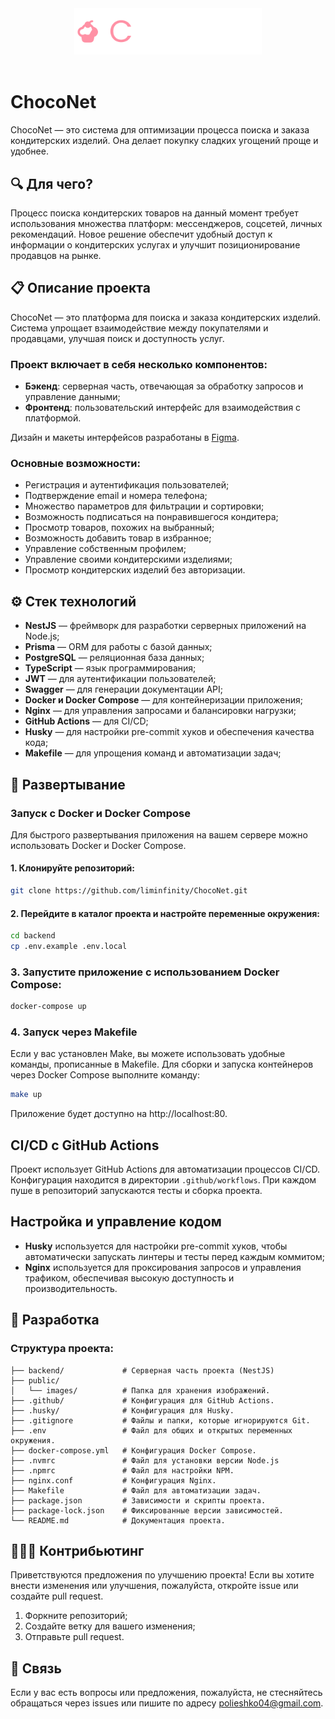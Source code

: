 <div align="center">
  <img src="./public/images/logo.svg" alt="Логотип ChocoNet" width="300"/>
</div>
<br>

# ChocoNet

ChocoNet — это система для оптимизации процесса поиска и заказа кондитерских изделий. Она делает покупку сладких угощений проще и удобнее.

## 🔍 Для чего?

Процесс поиска кондитерских товаров на данный момент требует использования множества платформ: мессенджеров, соцсетей, личных рекомендаций. Новое решение обеспечит удобный доступ к информации о кондитерских услугах и улучшит позиционирование продавцов на рынке.

## 📋 Описание проекта

ChocoNet — это платформа для поиска и заказа кондитерских изделий. Система упрощает взаимодействие между покупателями и продавцами, улучшая поиск и доступность услуг.

### Проект включает в себя несколько компонентов:

- **Бэкенд**: серверная часть, отвечающая за обработку запросов и управление данными;
- **Фронтенд**: пользовательский интерфейс для взаимодействия с платформой.

Дизайн и макеты интерфейсов разработаны в [Figma](https://www.figma.com/design/Yrv2aYA7n5AgjTNSksBsvR/chocoNet?node-id=0-1&t=jnkAhUbMgJawgTe2-1).

### Основные возможности:

- Регистрация и аутентификация пользователей;
- Подтверждение email и номера телефона;
- Множество параметров для фильтрации и сортировки;
- Возможность подписаться на понравившегося кондитера;
- Просмотр товаров, похожих на выбранный;
- Возможность добавить товар в избранное;
- Управление собственным профилем;
- Управление своими кондитерскими изделиями;
- Просмотр кондитерских изделий без авторизации.

## ⚙️ Стек технологий

- **NestJS** — фреймворк для разработки серверных приложений на Node.js;
- **Prisma** — ORM для работы с базой данных;
- **PostgreSQL** — реляционная база данных;
- **TypeScript** — язык программирования;
- **JWT** — для аутентификации пользователей;
- **Swagger** — для генерации документации API;
- **Docker и Docker Compose** — для контейнеризации приложения;
- **Nginx** — для управления запросами и балансировки нагрузки;
- **GitHub Actions** — для CI/CD;
- **Husky** — для настройки pre-commit хуков и обеспечения качества кода;
- **Makefile** — для упрощения команд и автоматизации задач;

## 🚀 Развертывание
### Запуск с Docker и Docker Compose
Для быстрого развертывания приложения на вашем сервере можно использовать Docker и Docker Compose.

#### 1. Клонируйте репозиторий:

```bash
git clone https://github.com/liminfinity/ChocoNet.git
```

#### 2. Перейдите в каталог проекта и настройте переменные окружения:

```bash
cd backend
cp .env.example .env.local
```

### 3. Запустите приложение с использованием Docker Compose:

```bash
docker-compose up
```

### 4. Запуск через Makefile
Если у вас установлен Make, вы можете использовать удобные команды, прописанные в Makefile. Для сборки и запуска контейнеров через Docker Compose выполните команду:

```bash
make up
```

Приложение будет доступно на http://localhost:80.


## CI/CD с GitHub Actions
Проект использует GitHub Actions для автоматизации процессов CI/CD. Конфигурация находится в директории ```.github/workflows```. При каждом пуше в репозиторий запускаются тесты и сборка проекта.

## Настройка и управление кодом
- **Husky** используется для настройки pre-commit хуков, чтобы автоматически запускать линтеры и тесты перед каждым коммитом;
- **Nginx** используется для проксирования запросов и управления трафиком, обеспечивая высокую доступность и производительность.

## 🚀 Разработка

### Структура проекта:

```plaintext
├── backend/             # Серверная часть проекта (NestJS)
├── public/
│   └── images/          # Папка для хранения изображений.
├── .github/             # Конфигурация для GitHub Actions.
├── .husky/              # Конфигурация для Husky.
├── .gitignore           # Файлы и папки, которые игнорируются Git.
├── .env                 # Файл для общих и открытых переменных окружения.
├── docker-compose.yml   # Конфигурация Docker Compose.
├── .nvmrc               # Файл для установки версии Node.js
├── .npmrc               # Файл для настройки NPM.
├── nginx.conf           # Конфигурация Nginx.
├── Makefile             # Файл для автоматизации задач.
├── package.json         # Зависимости и скрипты проекта.
├── package-lock.json    # Фиксированные версии зависимостей.
└── README.md            # Документация проекта.
```

## 🧑‍🤝‍🧑 Контрибьютинг

Приветствуются предложения по улучшению проекта! Если вы хотите внести изменения или улучшения, пожалуйста, откройте issue или создайте pull request.

1. Форкните репозиторий;
2. Создайте ветку для вашего изменения;
3. Отправьте pull request.

## 💬 Связь

Если у вас есть вопросы или предложения, пожалуйста, не стесняйтесь обращаться через issues или пишите по адресу polieshko04@gmail.com.

